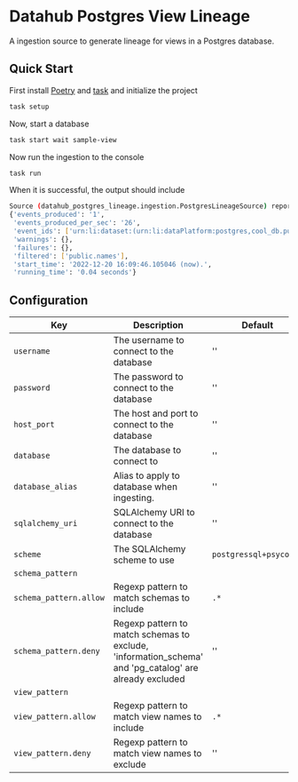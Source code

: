 # Datahub Postgres View Lineage


A ingestion source to generate lineage for views in a Postgres database.


## Quick Start

First install [Poetry](https://python-poetry.org/docs/#installation) and [task](https://taskfile.dev) and initialize the project

```sh
task setup
```

Now, start a database

```sh
task start wait sample-view
```

Now run the ingestion to the console
```sh
task run
```

When it is successful, the output should include

```sh
Source (datahub_postgres_lineage.ingestion.PostgresLineageSource) report:
{'events_produced': '1',
 'events_produced_per_sec': '26',
 'event_ids': ['urn:li:dataset:(urn:li:dataPlatform:postgres,cool_db.public.emails,PROD)-upstreamLineage'],
 'warnings': {},
 'failures': {},
 'filtered': ['public.names'],
 'start_time': '2022-12-20 16:09:46.105046 (now).',
 'running_time': '0.04 seconds'}
```

## Configuration

| Key | Description | Default |
| --- | --- | --- |
| `username` | The username to connect to the database | '' |
| `password` | The password to connect to the database | '' |
| `host_port` | The host and port to connect to the database | '' |
| `database` | The database to connect to | '' |
| `database_alias` | Alias to apply to database when ingesting. | '' |
| `sqlalchemy_uri` | SQLAlchemy URI to connect to the database | '' |
| `scheme` | The SQLAlchemy scheme to use | `postgressql+psycopg2` |
| `schema_pattern` | | |
| `schema_pattern.allow`| Regexp pattern to match schemas to include | `.*` |
| `schema_pattern.deny` | Regexp pattern to match schemas to exclude, 'information_schema' and 'pg_catalog' are already excluded | '' |
| `view_pattern` | | |
| `view_pattern.allow` | Regexp pattern to match view names to include | `.*` |
| `view_pattern.deny` | Regexp pattern to match view names to exclude | '' |